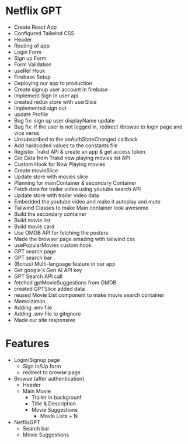 # Netflix GPT

- Create React App
- Configured Tailwind CSS
- Header
- Routing of app
- Login Form
- Sign up Form
- Form Validation
- useRef Hook
- Firebase Setup
- Deploying our app to production
- Create signup user account in firebase
- Implement Sign In user api
- created redux store with userSlice
- Implemented sign out
- update Profile
- Bug fix: sign up user displayName update
- Bug fix: if the user is not logged in, redirect /browse to login page and vice versa
- Unsubscribed to the onAuthStateChanged callback
- Add hardcoded values to the constants file
- Register Trakd API & create an app & get access token
- Get Data from Trakd now playing movies list API
- Custom Hook for Now Playing movies
- Create movieSlice
- Update store with movies slice
- Planning for mainContainer & secondary Container
- Fetch data for trailer video using youtube search API
- Update store with trailer video data
- Embedded the youtube video and make it autoplay and mute
- Tailwind Classes to make Main container look awesome
- Build the secondary container
- Build movie list
- Build movie card
- Use OMDB API for fetching the posters
- Made the browser page amazing with tailwind css
- usePopularMovies custom hook
- GPT search page
- GPT search bar
- (Bonus) Multi-language feature in our app
- Get google's Gen AI API key
- GPT Search API call
- fetched gptMovieSuggestions from OMDB
- created GPTSlice added data
- reused Movie List component to make movie search container
- Memoization
- Adding .env file
- Adding .env file to gitignore
- Made our site responsive

# Features

- Login/Signup page
  - Sign In/Up form
  - redirect to browse page
- Browse (after authentication)
  - Header
  - Main Movie
    - Trailer in backgrounf
    - Title & Description
    - Movie Suggestions
      - Movie Lists + N
- NetflixGPT
  - Search bar
  - Movie Suggestions
